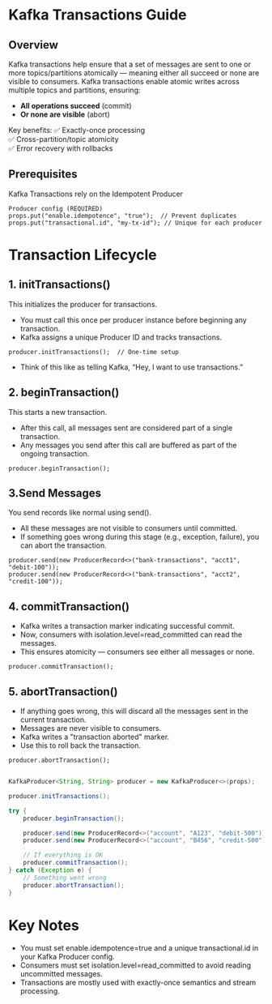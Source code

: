 # Kafka Transactions Guide

## Overview

Kafka transactions help ensure that a set of messages are sent to one or more topics/partitions atomically — meaning
either all succeed or none are visible to consumers.
Kafka transactions enable atomic writes across multiple topics and partitions, ensuring:

- **All operations succeed** (commit)
- **Or none are visible** (abort)

Key benefits:
✅ Exactly-once processing  
✅ Cross-partition/topic atomicity  
✅ Error recovery with rollbacks

## Prerequisites
Kafka Transactions rely on the Idempotent Producer
```
Producer config (REQUIRED)
props.put("enable.idempotence", "true");  // Prevent duplicates
props.put("transactional.id", "my-tx-id"); // Unique for each producer
```

# Transaction Lifecycle

## 1. initTransactions()
This initializes the producer for transactions.
- You must call this once per producer instance before beginning any transaction.
- Kafka assigns a unique Producer ID and tracks transactions.

```
producer.initTransactions();  // One-time setup
```
- Think of this like as telling Kafka, “Hey, I want to use transactions.”

## 2. beginTransaction()

This starts a new transaction.
- After this call, all messages sent are considered part of a single transaction.
- Any messages you send after this call are buffered as part of the ongoing transaction.

```
producer.beginTransaction();
```

## 3.Send Messages
You send records like normal using send().

- All these messages are not visible to consumers until committed.
- If something goes wrong during this stage (e.g., exception, failure), you can abort the transaction.

```
producer.send(new ProducerRecord<>("bank-transactions", "acct1", "debit-100"));
producer.send(new ProducerRecord<>("bank-transactions", "acct2", "credit-100"));
```

## 4. commitTransaction()

- Kafka writes a transaction marker indicating successful commit.
- Now, consumers with isolation.level=read_committed can read the messages.
- This ensures atomicity — consumers see either all messages or none.

```
producer.commitTransaction();
```

## 5. abortTransaction()

- If anything goes wrong, this will discard all the messages sent in the current transaction.
- Messages are never visible to consumers.
- Kafka writes a "transaction aborted" marker.
- Use this to roll back the transaction.

```
producer.abortTransaction();
```

```java

KafkaProducer<String, String> producer = new KafkaProducer<>(props);

producer.initTransactions();

try {
    producer.beginTransaction();

    producer.send(new ProducerRecord<>("account", "A123", "debit-500"));
    producer.send(new ProducerRecord<>("account", "B456", "credit-500"));

    // If everything is OK
    producer.commitTransaction();
} catch (Exception e) {
    // Something went wrong
    producer.abortTransaction();
}

```

# Key Notes

- You must set enable.idempotence=true and a unique transactional.id in your Kafka Producer config.
- Consumers must set isolation.level=read_committed to avoid reading uncommitted messages.
- Transactions are mostly used with exactly-once semantics and stream processing.




